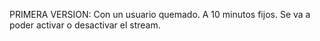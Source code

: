 PRIMERA VERSION:
 Con un usuario quemado.
 A 10 minutos fijos.
 Se va a poder activar o desactivar el stream.
 